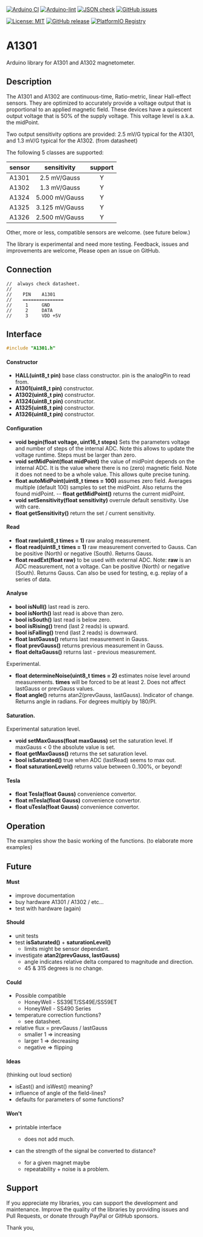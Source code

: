 
[![Arduino CI](https://github.com/RobTillaart/A1301/workflows/Arduino%20CI/badge.svg)](https://github.com/marketplace/actions/arduino_ci)
[![Arduino-lint](https://github.com/RobTillaart/A1301/actions/workflows/arduino-lint.yml/badge.svg)](https://github.com/RobTillaart/A1301/actions/workflows/arduino-lint.yml)
[![JSON check](https://github.com/RobTillaart/A1301/actions/workflows/jsoncheck.yml/badge.svg)](https://github.com/RobTillaart/A1301/actions/workflows/jsoncheck.yml)
[![GitHub issues](https://img.shields.io/github/issues/RobTillaart/A1301.svg)](https://github.com/RobTillaart/A1301/issues)

[![License: MIT](https://img.shields.io/badge/license-MIT-green.svg)](https://github.com/RobTillaart/A1301/blob/master/LICENSE)
[![GitHub release](https://img.shields.io/github/release/RobTillaart/A1301.svg?maxAge=3600)](https://github.com/RobTillaart/A1301/releases)
[![PlatformIO Registry](https://badges.registry.platformio.org/packages/robtillaart/library/A1301.svg)](https://registry.platformio.org/libraries/robtillaart/A1301)


# A1301

Arduino library for A1301 and A1302 magnetometer.


## Description

The A1301 and A1302 are continuous-time, Ratio-metric, linear Hall-effect sensors. 
They are optimized to accurately provide a voltage output that is proportional to 
an applied magnetic field. 
These devices have a quiescent output voltage that is 50% of the supply voltage. 
This voltage level is a.k.a. the midPoint.

Two output sensitivity options are provided: 2.5 mV/G typical for the A1301, 
and 1.3 mV/G typical for the A1302. (from datasheet)

The following 5 classes are supported:

|  sensor  |  sensitivity    |  support  |
|:---------|:---------------:|:---------:|
|  A1301   |  2.5   mV/Gauss |     Y     |
|  A1302   |  1.3   mV/Gauss |     Y     |
|  A1324   |  5.000 mV/Gauss |     Y     |
|  A1325   |  3.125 mV/Gauss |     Y     |
|  A1326   |  2.500 mV/Gauss |     Y     |

Other, more or less, compatible sensors are welcome.
(see future below.)

The library is experimental and need more testing.
Feedback, issues and improvements are welcome, 
Please open an issue on GitHub.


## Connection

```
//  always check datasheet.
//
//    PIN    A1301
//    ===============
//     1     GND
//     2     DATA
//     3     VDD +5V
```


## Interface

```cpp
#include "A1301.h"
```


#### Constructor

- **HALL(uint8_t pin)** base class constructor.
pin is the analogPin to read from.
- **A1301(uint8_t pin)** constructor.
- **A1302(uint8_t pin)** constructor.
- **A1324(uint8_t pin)** constructor.
- **A1325(uint8_t pin)** constructor.
- **A1326(uint8_t pin)** constructor.


#### Configuration

- **void begin(float voltage, uint16_t steps)**
Sets the parameters voltage and number of steps of the internal ADC.
Note this allows to update the voltage runtime.
Steps must be larger than zero.
- **void setMidPoint(float midPoint)** the value of midPoint depends on the internal ADC.
It is the value where there is no (zero) magnetic field.
Note it does not need to be a whole value. 
This allows quite precise tuning.
- **float autoMidPoint(uint8_t times = 100)** assumes zero field. 
Averages multiple (default 100) samples to set the midPoint.
Also returns the found midPoint.
-- **float getMidPoint()** returns the current midPoint.
- **void setSensitivity(float sensitivity)** overrule default sensitivity.
Use with care.
- **float getSensitivity()** return the set / current sensitivity.


#### Read

- **float raw(uint8_t times = 1)** raw analog measurement.
- **float read(uint8_t times = 1)** raw measurement converted to Gauss.
Can be positive (North) or negative (South).
Returns Gauss.
- **float readExt(float raw)** to be used with external ADC.
Note: **raw** is an ADC measurement, not a voltage.
Can be positive (North) or negative (South).
Returns Gauss.
Can also be used for testing, e.g. replay of a series of data.


#### Analyse

- **bool isNull()** last read is zero.
- **bool isNorth()** last read is above than zero.
- **bool isSouth()** last read is below zero.
- **bool isRising()** trend (last 2 reads) is upward.
- **bool isFalling()** trend (last 2 reads) is downward.
- **float lastGauss()** returns last measurement in Gauss.
- **float prevGauss()** returns previous measurement in Gauss.
- **float deltaGauss()** returns last - previous measurement.

Experimental.

- **float determineNoise(uint8_t times = 2)** estimates noise level
around measurements. **times** will be forced to be at least 2.
Does not affect lastGauss or prevGauss values. 
- **float angle()** returns atan2(prevGauss, lastGauss).
Indicator of change.
Returns angle in radians. For degrees multiply by 180/PI.


#### Saturation.

Experimental saturation level.

- **void setMaxGauss(float maxGauss)** set the saturation level.
If maxGauss < 0 the absolute value is set.
- **float getMaxGauss()** returns the set saturation level.
- **bool isSaturated()** true when ADC (lastRead) seems to max out. 
- **float saturationLevel()** returns value between 0..100%, or beyond!


#### Tesla 

- **float Tesla(float Gauss)** convenience convertor.
- **float mTesla(float Gauss)** convenience convertor.
- **float uTesla(float Gauss)** convenience convertor.


## Operation

The examples show the basic working of the functions.
(to elaborate more examples)


## Future

#### Must

- improve documentation
- buy hardware A1301 / A1302 / etc...
- test with hardware (again)


#### Should 

- unit tests
- test **isSaturated()** + **saturationLevel()**
  - limits might be sensor dependant.
- investigate **atan2(prevGauss, lastGauss)**
  - angle indicates relative delta compared to magnitude and direction.
  - 45 & 315 degrees is no change.


#### Could

- Possible compatible
  - HoneyWell - SS39ET/SS49E/SS59ET
  - HoneyWell - SS490 Series
- temperature correction functions?
  - see datasheet.
- relative flux = prevGauss / lastGauss 
  - smaller 1 => increasing
  - larger  1 => decreasing
  - negative  => flipping


#### Ideas

(thinking out loud section)
- isEast() and isWest() meaning?
- influence of angle of the field-lines?
- defaults for parameters of some functions?


#### Won't

- printable interface
  - does not add much.

- can the strength of the signal be converted to distance?
  - for a given magnet maybe
  - repeatability + noise is a problem.


## Support

If you appreciate my libraries, you can support the development and maintenance.
Improve the quality of the libraries by providing issues and Pull Requests, or
donate through PayPal or GitHub sponsors.

Thank you,

